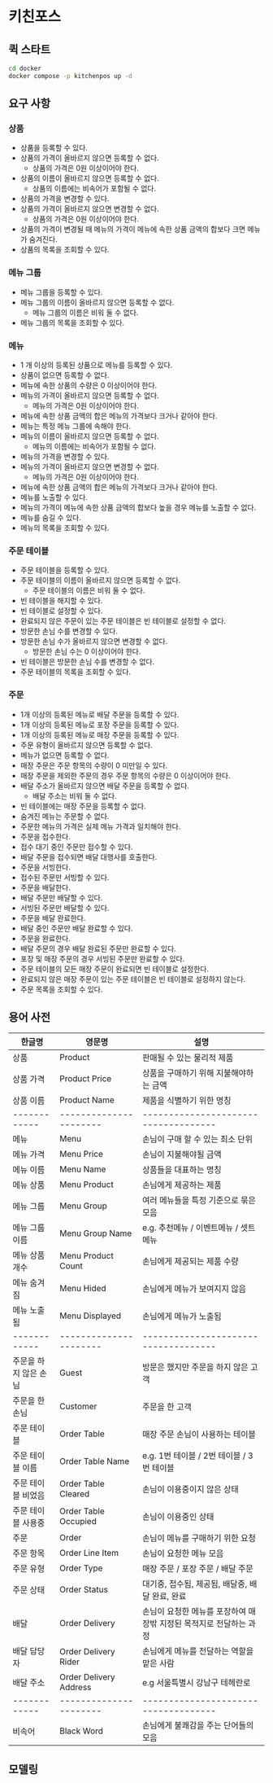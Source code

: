 # 키친포스

## 퀵 스타트

```sh
cd docker
docker compose -p kitchenpos up -d
```

## 요구 사항

### 상품

- 상품을 등록할 수 있다.
- 상품의 가격이 올바르지 않으면 등록할 수 없다.
    - 상품의 가격은 0원 이상이어야 한다.
- 상품의 이름이 올바르지 않으면 등록할 수 없다.
    - 상품의 이름에는 비속어가 포함될 수 없다.
- 상품의 가격을 변경할 수 있다.
- 상품의 가격이 올바르지 않으면 변경할 수 없다.
    - 상품의 가격은 0원 이상이어야 한다.
- 상품의 가격이 변경될 때 메뉴의 가격이 메뉴에 속한 상품 금액의 합보다 크면 메뉴가 숨겨진다.
- 상품의 목록을 조회할 수 있다.

### 메뉴 그룹

- 메뉴 그룹을 등록할 수 있다.
- 메뉴 그룹의 이름이 올바르지 않으면 등록할 수 없다.
    - 메뉴 그룹의 이름은 비워 둘 수 없다.
- 메뉴 그룹의 목록을 조회할 수 있다.

### 메뉴

- 1 개 이상의 등록된 상품으로 메뉴를 등록할 수 있다.
- 상품이 없으면 등록할 수 없다.
- 메뉴에 속한 상품의 수량은 0 이상이어야 한다.
- 메뉴의 가격이 올바르지 않으면 등록할 수 없다.
    - 메뉴의 가격은 0원 이상이어야 한다.
- 메뉴에 속한 상품 금액의 합은 메뉴의 가격보다 크거나 같아야 한다.
- 메뉴는 특정 메뉴 그룹에 속해야 한다.
- 메뉴의 이름이 올바르지 않으면 등록할 수 없다.
    - 메뉴의 이름에는 비속어가 포함될 수 없다.
- 메뉴의 가격을 변경할 수 있다.
- 메뉴의 가격이 올바르지 않으면 변경할 수 없다.
    - 메뉴의 가격은 0원 이상이어야 한다.
- 메뉴에 속한 상품 금액의 합은 메뉴의 가격보다 크거나 같아야 한다.
- 메뉴를 노출할 수 있다.
- 메뉴의 가격이 메뉴에 속한 상품 금액의 합보다 높을 경우 메뉴를 노출할 수 없다.
- 메뉴를 숨길 수 있다.
- 메뉴의 목록을 조회할 수 있다.

### 주문 테이블

- 주문 테이블을 등록할 수 있다.
- 주문 테이블의 이름이 올바르지 않으면 등록할 수 없다.
    - 주문 테이블의 이름은 비워 둘 수 없다.
- 빈 테이블을 해지할 수 있다.
- 빈 테이블로 설정할 수 있다.
- 완료되지 않은 주문이 있는 주문 테이블은 빈 테이블로 설정할 수 없다.
- 방문한 손님 수를 변경할 수 있다.
- 방문한 손님 수가 올바르지 않으면 변경할 수 없다.
    - 방문한 손님 수는 0 이상이어야 한다.
- 빈 테이블은 방문한 손님 수를 변경할 수 없다.
- 주문 테이블의 목록을 조회할 수 있다.

### 주문

- 1개 이상의 등록된 메뉴로 배달 주문을 등록할 수 있다.
- 1개 이상의 등록된 메뉴로 포장 주문을 등록할 수 있다.
- 1개 이상의 등록된 메뉴로 매장 주문을 등록할 수 있다.
- 주문 유형이 올바르지 않으면 등록할 수 없다.
- 메뉴가 없으면 등록할 수 없다.
- 매장 주문은 주문 항목의 수량이 0 미만일 수 있다.
- 매장 주문을 제외한 주문의 경우 주문 항목의 수량은 0 이상이어야 한다.
- 배달 주소가 올바르지 않으면 배달 주문을 등록할 수 없다.
    - 배달 주소는 비워 둘 수 없다.
- 빈 테이블에는 매장 주문을 등록할 수 없다.
- 숨겨진 메뉴는 주문할 수 없다.
- 주문한 메뉴의 가격은 실제 메뉴 가격과 일치해야 한다.
- 주문을 접수한다.
- 접수 대기 중인 주문만 접수할 수 있다.
- 배달 주문을 접수되면 배달 대행사를 호출한다.
- 주문을 서빙한다.
- 접수된 주문만 서빙할 수 있다.
- 주문을 배달한다.
- 배달 주문만 배달할 수 있다.
- 서빙된 주문만 배달할 수 있다.
- 주문을 배달 완료한다.
- 배달 중인 주문만 배달 완료할 수 있다.
- 주문을 완료한다.
- 배달 주문의 경우 배달 완료된 주문만 완료할 수 있다.
- 포장 및 매장 주문의 경우 서빙된 주문만 완료할 수 있다.
- 주문 테이블의 모든 매장 주문이 완료되면 빈 테이블로 설정한다.
- 완료되지 않은 매장 주문이 있는 주문 테이블은 빈 테이블로 설정하지 않는다.
- 주문 목록을 조회할 수 있다.

## 용어 사전

| 한글명          | 영문명                    | 설명                                    |
|--------------|------------------------|---------------------------------------|
| 상품           | Product                | 판매될 수 있는 물리적 제품                       |
| 상품 가격        | Product Price          | 상품을 구매하기 위해 지불해야하는 금액                 |
| 상품 이름        | Product Name           | 제품을 식별하기 위한 명칭                        |
| ------------ | ---------------------- | ------------------------------------  |
| 메뉴           | Menu                   | 손님이 구매 할 수 있는 최소 단위                   |
| 메뉴 가격        | Menu Price             | 손님이 지불해야될 금액                          |
| 메뉴 이름        | Menu Name              | 상품들을 대표하는 명칭                          |
| 메뉴 상품        | Menu Product           | 손님에게 제공하는 제품                          |
| 메뉴 그룹        | Menu Group             | 여러 메뉴들을 특정 기준으로 묶은 모음                 |
| 메뉴 그룹 이름     | Menu Group Name        | e.g. 추천메뉴 / 이벤트메뉴 / 셋트메뉴              |
| 메뉴 상품 개수     | Menu Product Count     | 손님에게 제공되는 제품 수량                       |
| 메뉴 숨겨짐       | Menu Hided             | 손님에게 메뉴가 보여지지 않음                      |
| 메뉴 노출됨       | Menu Displayed         | 손님에게 메뉴가 노출됨                          |
| ------------ | ---------------------- | ------------------------------------  |
| 주문을 하지 않은 손님 | Guest                  | 방문은 했지만 주문을 하지 않은 고객                  |
| 주문을 한 손님     | Customer               | 주문을 한 고객                              |
| 주문 테이블       | Order Table            | 매장 주문 손님이 사용하는 테이블                    |
| 주문 테이블 이름    | Order Table Name       | e.g. 1번 테이블 / 2번 테이블 / 3번 테이블         |
| 주문 테이블 비었음   | Order Table Cleared    | 손님이 이용중이지 않은 상태                       |
| 주문 테이블 사용중   | Order Table Occupied   | 손님이 이용중인 상태                           |
| 주문           | Order                  | 손님이 메뉴를 구매하기 위한 요청                    |
| 주문 항목        | Order Line Item        | 손님이 요청한 메뉴 모음                         |
| 주문 유형        | Order Type             | 매장 주문 / 포장 주문 / 배달 주문                 |
| 주문 상태        | Order Status           | 대기중, 접수됨, 제공됨, 배달중, 배달 완료, 완료         |
| 배달           | Order Delivery         | 손님이 요청한 메뉴를 포장하여 매장밖 지정된 목적지로 전달하는 과정 |
| 배달 담당자       | Order Delivery Rider   | 손님에게 메뉴를 전달하는 역할을 맡은 사람               |
| 배달 주소        | Order Delivery Address | e.g 서울특별시 강남구 테헤란로                    |
| ------------ | ---------------------- | ------------------------------------  |
| 비속어          | Black Word             | 손님에게 불쾌감을 주는 단어들의 모음                  |

## 모델링
